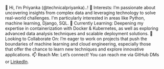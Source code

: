 👋 Hi, I’m Priyanka (@technicalpriyanka)..!
👀 Interests: I’m passionate about uncovering insights from complex data and leveraging technology to solve real-world challenges. I'm particularly interested in areas like Python, machine learning, Django, SQL.
🌱 Currently Learning: Deepening my expertise in containerization with Docker & Kubernetes, as well as exploring advanced data analysis techniques and scalable deployment solutions.
💞️ Looking to Collaborate On: I’m eager to work on projects that push the boundaries of machine learning and cloud engineering, especially those that offer the chance to learn new techniques and explore innovative applications. 
📫 Reach Me: Let’s connect! You can reach me via GitHub DMs or [LinkedIn]([url](https://www.linkedin.com/in/priyanka-kharade/)).
